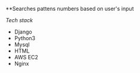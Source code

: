 **Searches pattens numbers based on user's input

_Tech stack_

- Django
- Python3
- Mysql
- HTML
- AWS EC2
- Nginx
